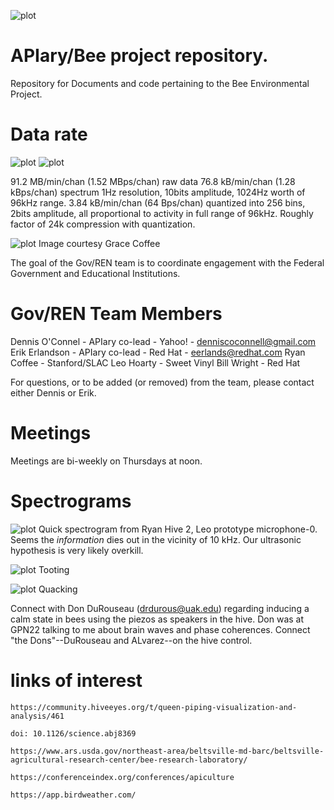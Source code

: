 ![plot](./figs/logo-bee.png)
# APIary/Bee project repository.  
Repository for Documents and code pertaining to the Bee Environmental Project.


# Data rate
![plot](./figs/Audio_192k16b--Half_Moon_Bay--Mic01Parallel--20221112.wav.quantVspect_0-600.png)
![plot](./figs/Audio_192k16b--Half_Moon_Bay--Mic02Perpendicular--20221112.wav.quantVspect_0-600.png)

91.2 MB/min/chan (1.52 MBps/chan) raw data
76.8 kB/min/chan (1.28 kBps/chan) spectrum 1Hz resolution, 10bits amplitude, 1024Hz worth of 96kHz range.
3.84 kB/min/chan (64 Bps/chan) quantized into 256 bins, 2bits amplitude, all proportional to activity in full range of 96kHz. 
Roughly factor of 24k compression with quantization.




![plot](./images/img_0002.jpg)
Image courtesy Grace Coffee

The goal of the Gov/REN team is to coordinate engagement with the Federal Government and Educational Institutions.

# Gov/REN Team Members
Dennis O'Connel - APIary co-lead - Yahoo! - denniscoconnell@gmail.com
Erik Erlandson - APIary co-lead - Red Hat - eerlands@redhat.com
Ryan Coffee - Stanford/SLAC
Leo Hoarty - Sweet Vinyl
Bill Wright - Red Hat

For questions, or to be added (or removed) from the team, please contact either Dennis or Erik.  

# Meetings  

Meetings are bi-weekly on Thursdays at noon.

# Spectrograms

![plot](./figs/quick_hive2-220625_004--eq.png)
Quick spectrogram from Ryan Hive 2, Leo prototype microphone-0.  Seems the *information* dies out in the vicinity of 10 kHz.  Our ultrasonic hypothesis is very likely overkill.

![plot](./figs/tooting.png)
Tooting

![plot](./figs/quacking.png)
Quacking



Connect with Don DuRouseau (drdurous@uak.edu) regarding inducing a calm state in bees using the piezos as speakers in the hive.
Don was at GPN22 talking to me about brain waves and phase coherences.
Connect "the Dons"--DuRouseau and ALvarez--on the hive control.  

# links of interest

```https://community.hiveeyes.org/t/queen-piping-visualization-and-analysis/461```

```doi: 10.1126/science.abj8369```

```https://www.ars.usda.gov/northeast-area/beltsville-md-barc/beltsville-agricultural-research-center/bee-research-laboratory/```

```https://conferenceindex.org/conferences/apiculture```

```https://app.birdweather.com/```
